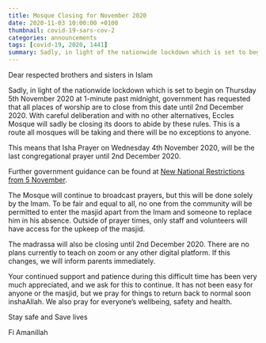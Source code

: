 ```yaml
---
title: Mosque Closing for November 2020
date: 2020-11-03 10:00:00 +0100
thumbnail: covid-19-sars-cov-2
categories: announcements
tags: [covid-19, 2020, 1441]
summary: Sadly, in light of the nationwide lockdown which is set to begin on Thursday 5th November 2020 at 1-minute past midnight, government has requested that all places of worship are to close from this date until 2nd December 2020. With careful deliberation and with no other alternatives, Eccles Mosque will sadly be closing its doors to abide by these rules. This is a route all mosques will be taking and there will be no exceptions to anyone.
---
```


Dear respected brothers and sisters in Islam

Sadly, in light of the nationwide lockdown which is set to begin on Thursday 5th November 2020 at 1-minute past midnight, government has requested that all places of worship are to close from this date until 2nd December 2020. With careful deliberation and with no other alternatives, Eccles Mosque will sadly be closing its doors to abide by these rules. This is a route all mosques will be taking and there will be no exceptions to anyone.

This means that Isha Prayer on Wednesday 4th November 2020, will be the last congregational prayer until 2nd December 2020.

Further government guidance can be found at [New National Restrictions from 5 November](https://www.gov.uk/guidance/new-national-restrictions-from-5-november).

The Mosque will continue to broadcast prayers, but this will be done solely by the Imam. To be fair and equal to all, no one from the community will be permitted to enter the masjid apart from the Imam and someone to replace him in his absence. Outside of prayer times, only staff and volunteers will have access for the upkeep of the masjid.

The madrassa will also be closing until 2nd December 2020. There are no plans currently to teach on zoom or any other digital platform. If this changes, we will inform parents immediately.

Your continued support and patience during this difficult time has been very much appreciated, and we ask for this to continue. It has not been easy for anyone or the masjid, but we pray for things to return back to normal soon inshaAllah. We also pray for everyone’s wellbeing, safety and health.

Stay safe and Save lives

Fi Amanillah

